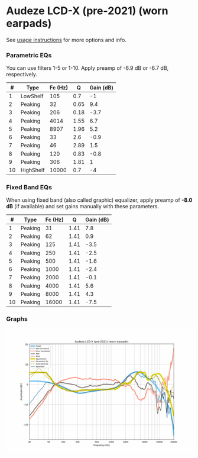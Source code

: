 # Audeze LCD-X (pre-2021) (worn earpads)
See [usage instructions](https://github.com/jaakkopasanen/AutoEq#usage) for more options and info.

### Parametric EQs
You can use filters 1-5 or 1-10. Apply preamp of -6.9 dB or -6.7 dB, respectively.

|   # | Type      |   Fc (Hz) |    Q |   Gain (dB) |
|-----|-----------|-----------|------|-------------|
|   1 | LowShelf  |       105 | 0.7  |        -1   |
|   2 | Peaking   |        32 | 0.65 |         9.4 |
|   3 | Peaking   |       206 | 0.18 |        -3.7 |
|   4 | Peaking   |      4014 | 1.55 |         6.7 |
|   5 | Peaking   |      8907 | 1.96 |         5.2 |
|   6 | Peaking   |        33 | 2.6  |        -0.9 |
|   7 | Peaking   |        46 | 2.89 |         1.5 |
|   8 | Peaking   |       120 | 0.83 |        -0.8 |
|   9 | Peaking   |       306 | 1.81 |         1   |
|  10 | HighShelf |     10000 | 0.7  |        -4   |

### Fixed Band EQs
When using fixed band (also called graphic) equalizer, apply preamp of **-8.0 dB** (if available) and set gains manually with these parameters.

|   # | Type    |   Fc (Hz) |    Q |   Gain (dB) |
|-----|---------|-----------|------|-------------|
|   1 | Peaking |        31 | 1.41 |         7.8 |
|   2 | Peaking |        62 | 1.41 |         0.9 |
|   3 | Peaking |       125 | 1.41 |        -3.5 |
|   4 | Peaking |       250 | 1.41 |        -2.5 |
|   5 | Peaking |       500 | 1.41 |        -1.6 |
|   6 | Peaking |      1000 | 1.41 |        -2.4 |
|   7 | Peaking |      2000 | 1.41 |        -0.1 |
|   8 | Peaking |      4000 | 1.41 |         5.6 |
|   9 | Peaking |      8000 | 1.41 |         4.3 |
|  10 | Peaking |     16000 | 1.41 |        -7.5 |

### Graphs
![](./Audeze%20LCD-X%20(pre-2021)%20(worn%20earpads).png)
